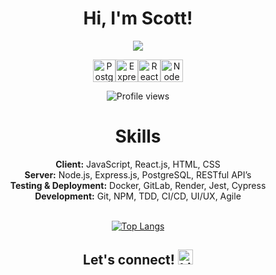 <h1 align="center"> Hi, I'm Scott! </h1>
<p align="center">
  <a href="https://github.com/DenverCoder1/readme-typing-svg">
  <img src="https://readme-typing-svg.herokuapp.com?lines=I'm+a+full+stack+developer;Currently+using+the+PERN+stack;Based+in+Seattle,+WA&center=true&width=500&height=75">
  
  </a>
</p>

<div align="center">

[<img src="https://raw.githubusercontent.com/danielcranney/readme-generator/main/public/icons/skills/postgresql-colored.svg" width="36" height="36" alt="PostgreSQL" />](https://www.postgresql.org/)[<img src="https://raw.githubusercontent.com/danielcranney/readme-generator/main/public/icons/skills/express-colored.svg" width="36" height="36" alt="Express" />](https://expressjs.com/)[<img src="https://raw.githubusercontent.com/danielcranney/readme-generator/main/public/icons/skills/react-colored.svg" width="36" height="36" alt="React" />](https://react.dev/)[<img src="https://raw.githubusercontent.com/danielcranney/readme-generator/main/public/icons/skills/nodejs-colored.svg" width="36" height="36" alt="NodeJS" />](https://nodejs.org/en/)

</div>

<p align="center">
  <img src="https://komarev.com/ghpvc/?username=shannonscotta&style=for-the-badge&color=blue" alt="Profile views" />
</p>

<h1 align="center"> Skills </h1>

<div align="center">
<strong>Client:</strong> JavaScript, React.js, HTML, CSS </br>
<strong>Server:</strong> Node.js, Express.js, PostgreSQL, RESTful API’s  </br>
<strong>Testing & Deployment:</strong> Docker, GitLab, Render, Jest, Cypress </br>
<strong>Development:</strong> Git, NPM, TDD, CI/CD, UI/UX, Agile </br>
</div>
<br>
<div align="center">

[![Top Langs](https://github-readme-stats.vercel.app/api/top-langs/?username=shannonscotta&layout=donut-vertical)](https://github.com/shannonscotta/github-readme-stats)

</div>

<div align="center">

## Let's connect! [<img src="https://raw.githubusercontent.com/danielcranney/readme-generator/main/public/icons/socials/linkedin.svg" width="24" height="24" alt="LinkedIn" />](https://www.linkedin.com/in/shannonscotta)

</div>
